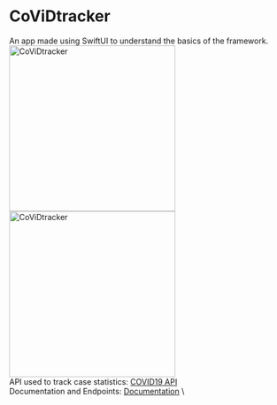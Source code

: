 # CoViDtracker
An app made using SwiftUI to understand the basics of the framework.
<img src="https://user-images.githubusercontent.com/54809290/88025218-97ee7c80-cb51-11ea-9e3c-8b585d385af1.PNG" alt="CoViDtracker" width="300"/> \
<img src="https://user-images.githubusercontent.com/54809290/88025274-ab99e300-cb51-11ea-8ec3-a12f28f0db65.PNG" alt="CoViDtracker" width="300"/> \
API used to track case statistics: [COVID19 API](https://covid19api.com) \
Documentation and Endpoints: [Documentation](https://documenter.getpostman.com/view/10808728/SzS8rjbc?version=latest) \
